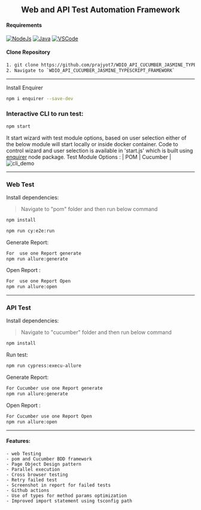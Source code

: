 <h2 align="center"> Web and API Test Automation Framework </h2>

#### Requirements

[![NodeJs](https://img.shields.io/badge/-NodeJS%20v12%20OR%20later-%23339933?logo=npm)](https://nodejs.org/en/download/)
[![Java](https://img.shields.io/badge/-JDK-%23007396?logo=java&logoColor=black&)](https://www.oracle.com/java/technologies/downloads/)
[![VSCode](https://img.shields.io/badge/-Visual%20Studio%20Code-%233178C6?logo=visual-studio-code)](https://code.visualstudio.com/download)

#### Clone Repository

```bash
1. git clone https://github.com/prajyot7/WDIO_API_CUCUMBER_JASMINE_TYPESCRIPT_FRAMEWORK.git
2. Navigate to `WDIO_API_CUCUMBER_JASMINE_TYPESCRIPT_FRAMEWORK`

```

---

Install Enquirer

```bash
npm i enquirer --save-dev 
```

### Interactive CLI to run test:

```bash
npm start

```

It start wizard with test module options, based on user selection either of the below module will start locally or inside docker container. Code to control wizard and user selection is available in 'start.js' which is built using [enquirer](https://www.npmjs.com/package/enquirer) node package.
Test Module Options :  | POM | Cucumber | 
![cli_demo](https://user-images.githubusercontent.com/25434538/228750961-11c2c2ac-37ae-40bb-b68c-3ffd572bea61.gif)

---

### Web Test

Install dependencies:

> Navigate to "pom" folder and then run below command

```bash
npm install

```

```bash
npm run cy:e2e:run            

```

Generate Report:

```bash
For  use one Report generate
npm run allure:generate 

```

Open Report :

```bash
For  use one Report Open
npm run allure:open 

```

---

### API Test

Install dependencies:

> Navigate to "cucumber" folder and then run below command

```bash
npm install

```

Run test:

```bash
npm run cypress:execu-allure

```

Generate Report:

```bash
For Cucumber use one Report generate
npm run allure:generate 

```

Open Report :

```bash
For Cucumber use one Report Open
npm run allure:open 

```

---

#### Features:

    - web Testing
    - pom and Cucumber BDD framework
    - Page Object Design pattern
    - Parallel execution
    - Cross browser testing
    - Retry failed test
    - Screenshot in report for failed tests
    - Github actions
    - Use of types for method params optimization
    - Improved import statement using tsconfig path

<!-- #### Tech stacks:

[![Cypress](https://img.shields.io/badge/-WebdriverI/O-EA5906?logo=WebdriverIO&logoColor=white)](https://cypress.io/)
[![TypeScript](https://img.shields.io/badge/-TypeScript-%233178C6?logo=Typescript&logoColor=black)](https://www.typescriptlang.org/)
[![Jasmine](https://img.shields.io/badge/-Jasmine-%238D6748?logo=Jasmine&logoColor=white)](https://Jasminejs.org/)
[![CucumberIO](https://img.shields.io/badge/-Cucumber.io-brightgreen?logo=cucumber&logoColor=white)](https://cucumber.io/)
[![Enquirer](https://img.shields.io/badge/-Enquirer-f0db4f?logoColor=white)](https://github.com/enquirer/enquirer)

#### Folder Structure:

![e2e_framework_folders]("https://user-images.githubusercontent.com/25434538/228564778-0615d317-31d4-4e81-8982-5de3b9b9f90d.png") -->
